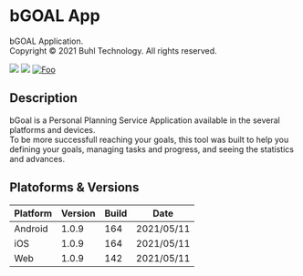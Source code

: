 # bGOAL App 
bGOAL Application.  
Copyright © 2021 Buhl Technology. All rights reserved.

![](https://www.bgoalapp.com/images/present_bgoal.png)
[<img src="https://www.bgoalapp.com/images/present_bgoal.png">](http://www.bgoalapp.com) [![Foo](http://www.google.com.au/images/nav_logo7.png)](http://google.com.au/)

## Description
bGoal is a Personal Planning Service Application available in the several platforms and devices.   
To be more successfull reaching your goals, this tool was built to help you defining your goals, managing tasks and progress, and seeing the statistics and advances.

## Platoforms & Versions
| Platform | Version  |  Build   |    Date    |
|----------|----------|----------|------------|
| Android  | 1.0.9    |    164   | 2021/05/11 |
| iOS      | 1.0.9    |    164   | 2021/05/11 |
| Web      | 1.0.9    |    142   | 2021/05/11 |

